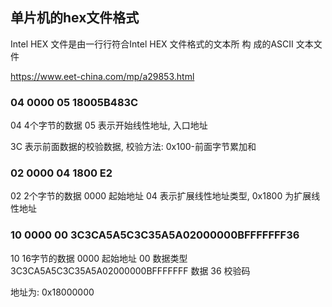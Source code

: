 ## 单片机的hex文件格式

Intel HEX 文件是由一行行符合Intel HEX 文件格式的文本所 构 成的ASCII 文本文件

https://www.eet-china.com/mp/a29853.html


### 04 0000 05 18005B483C

04 4个字节的数据
05 表示开始线性地址, 入口地址

3C 表示前面数据的校验数据, 校验方法: 0x100-前面字节累加和

### 02 0000 04 1800 E2

02 2个字节的数据
0000 起始地址
04 表示扩展线性地址类型, 0x1800 为扩展线性地址

### 10 0000 00 3C3CA5A5C3C35A5A02000000BFFFFFFF36

10 16字节的数据
0000 起始地址
00 数据类型
3C3CA5A5C3C35A5A02000000BFFFFFFF 数据
36 校验码

地址为: 0x18000000
